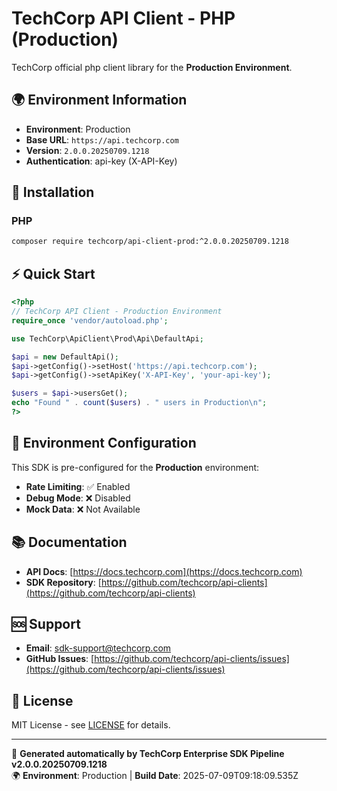 # TechCorp API Client - PHP (Production)

TechCorp official php client library for the **Production Environment**.

## 🌍 Environment Information

- **Environment**: Production
- **Base URL**: `https://api.techcorp.com`
- **Version**: `2.0.0.20250709.1218`
- **Authentication**: api-key (X-API-Key)

## 🚀 Installation

### PHP

```bash
composer require techcorp/api-client-prod:^2.0.0.20250709.1218
```

## ⚡ Quick Start

```php
<?php
// TechCorp API Client - Production Environment
require_once 'vendor/autoload.php';

use TechCorp\ApiClient\Prod\Api\DefaultApi;

$api = new DefaultApi();
$api->getConfig()->setHost('https://api.techcorp.com');
$api->getConfig()->setApiKey('X-API-Key', 'your-api-key');

$users = $api->usersGet();
echo "Found " . count($users) . " users in Production\n";
?>
```

## 🔧 Environment Configuration

This SDK is pre-configured for the **Production** environment:

- **Rate Limiting**: ✅ Enabled
- **Debug Mode**: ❌ Disabled  
- **Mock Data**: ❌ Not Available

## 📚 Documentation

- **API Docs**: [https://docs.techcorp.com](https://docs.techcorp.com)
- **SDK Repository**: [https://github.com/techcorp/api-clients](https://github.com/techcorp/api-clients)

## 🆘 Support

- **Email**: [sdk-support@techcorp.com](mailto:sdk-support@techcorp.com)
- **GitHub Issues**: [https://github.com/techcorp/api-clients/issues](https://github.com/techcorp/api-clients/issues)

## 📄 License

MIT License - see [LICENSE](https://opensource.org/licenses/MIT) for details.

---
🤖 **Generated automatically by TechCorp Enterprise SDK Pipeline v2.0.0.20250709.1218**  
🌍 **Environment**: Production | **Build Date**: 2025-07-09T09:18:09.535Z
